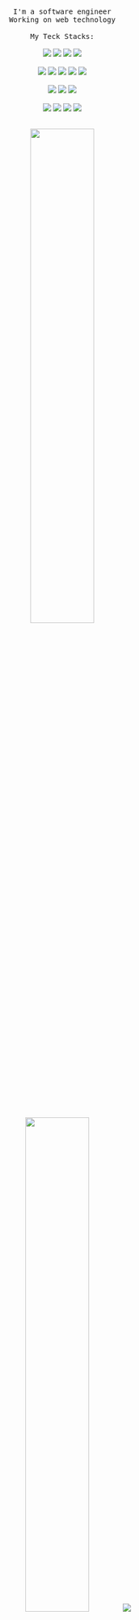 <div align="center">
	<!-- Intro -->
	<samp>
		I'm a software engineer
		<br>
		Working on web technology
		<br>
	</samp>
	<br/>
	<samp>
		My Teck Stacks:
		<br>
		<br>
	</samp>
	<div>
		<img src="https://img.shields.io/badge/javascript%20-%23F0DB4F.svg?&style=for-the-badge&logo=javascript&logoColor=black"/>
		<img src="https://img.shields.io/badge/typescript%20-%23007ACC.svg?&style=for-the-badge&logo=typescript&logoColor=white"/>
		<img src="https://img.shields.io/badge/node.js%20-%2343853D.svg?&style=for-the-badge&logo=node.js&logoColor=white"/>
		<img src="https://img.shields.io/badge/shopify%20liquid%20-%230B0B80.svg?&style=for-the-badge&logo=shopify&logoColor=white"/>
	</div>
	<br/>
	<div>
		<img src="https://img.shields.io/badge/react%20-%2320232a.svg?&style=for-the-badge&logo=react&logoColor=%2361DAFB"/>
		<img src="https://img.shields.io/badge/next%20-%23000000.svg?&style=for-the-badge&logo=next.js&logoColor=white"/>
		<img src="https://img.shields.io/badge/remix%20-%23000000.svg?&style=for-the-badge&logo=remix&logoColor=white"/>
		<img src="https://img.shields.io/badge/express%20-%23222222.svg?&style=for-the-badge&logo=express&logoColor=white"/>
		<img src="https://img.shields.io/badge/nest%20-%23E0234E.svg?&style=for-the-badge&logo=nestjs&logoColor=white"/>
	</div>
	<br/>
	<div>
		<img src="https://img.shields.io/badge/mysql%20-%2302758F.svg?&style=for-the-badge&logo=mysql&logoColor=white"/>
		<img src="https://img.shields.io/badge/postgresql%20-%23306792.svg?&style=for-the-badge&logo=postgresql&logoColor=white"/>
		<img src="https://img.shields.io/badge/mongodb%20-%2302684A.svg?&style=for-the-badge&logo=mongodb&logoColor=white"/>
	</div>
	<br/>
	<div>
		<img src="https://img.shields.io/badge/git%20-%23F05033.svg?&style=for-the-badge&logo=git&logoColor=white"/>
		<img src="https://img.shields.io/badge/html5%20-%23E34F26.svg?&style=for-the-badge&logo=html5&logoColor=white"/>
		<img src="https://img.shields.io/badge/css3%20-%231572B6.svg?&style=for-the-badge&logo=css3&logoColor=white"/>
		<img src="https://img.shields.io/badge/tailwindcss%20-%2338BDF8.svg?&style=for-the-badge&logo=tailwindcss&logoColor=white"/>
	</div>
</div>
</br>
<p align="center">
	<img height="50%" width="auto" src ="https://github-readme-stats.vercel.app/api?username=maruffahmed&show_icons=true&include_all_commits=true&theme=darcula&hide_border=true&bg_color=00000000">
	<img height="50%" width="auto" src ="https://github-readme-stats.vercel.app/api/top-langs/?username=maruffahmed&layout=compact&hide_border=true&theme=darcula&bg_color=00000000">
	<img src ="https://github-readme-streak-stats.herokuapp.com?user=maruffahmed&theme=darcula&hide_border=true&background=FFFFFF00">
</p>



<!--
<div align="center">
	<a href="https://github.com/shahriarshafin/shahriarshafin">
		<img width='49%' align="center"src="https://github-readme-stats.vercel.app/api/pin/?username=maruffahmed&repo=shahriarshafin&border_color=02D892&bg_color=0D1117&title_color=C9D1D9&text_color=8B949E&icon_color=02D892" />
	</a>
	<span>&nbsp;</span>
	<a href="https://github.com/shahriarshafin/disney-plus-clone">
		<img width='49%' align="center"src="https://github-readme-stats.vercel.app/api/pin/?username=maruffahmed&repo=disney-plus-clone&border_color=02D892&bg_color=0D1117&title_color=C9D1D9&text_color=8B949E&icon_color=02D892" />
	</a>
</div>
<div align="center">
	<a href="https://github.com/shahriarshafin/NodeMcu-ESP8266_Fake_sign_in">
		<img width='49%' align="center"src="https://github-readme-stats.vercel.app/api/pin/?username=maruffahmed&repo=NodeMcu-ESP8266_Fake_sign_in&border_color=02D892&bg_color=0D1117&title_color=C9D1D9&text_color=8B949E&icon_color=02D892" />
	</a>
	<span>&nbsp;</span>
	<a href="https://github.com/shahriarshafin/Iot-car-controller">
		<img width='49%' align="center"src="https://github-readme-stats.vercel.app/api/pin/?username=maruffahmed&repo=iot-car-controller&border_color=02D892&bg_color=0D1117&title_color=C9D1D9&text_color=8B949E&icon_color=02D892" />
	</a>
</div>
-->
